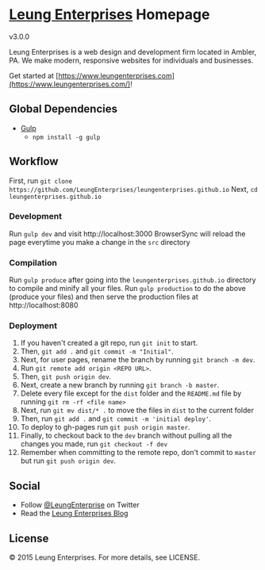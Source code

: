 # [Leung Enterprises](https://www.leungenterprises.com/) Homepage
v3.0.0

Leung Enterprises is a web design and development firm located in Ambler, PA.  We make modern, responsive websites for individuals and businesses.

Get started at [https://www.leungenterprises.com](https://www.leungenterprises.com/)!

## Global Dependencies
- [Gulp](http://gulpjs.com)
  - `npm install -g gulp`

## Workflow
First, run `git clone https://github.com/LeungEnterprises/leungenterprises.github.io`
Next, `cd leungenterprises.github.io`
### Development
Run `gulp dev` and visit http://localhost:3000
BrowserSync will reload the page everytime you make a change in the `src` directory
### Compilation
Run `gulp produce` after going into the `leungenterprises.github.io` directory to compile and minify all your files.
Run `gulp production` to do the above (produce your files) and then serve the production files at http://localhost:8080
### Deployment
1. If you haven't created a git repo, run `git init` to start.
2. Then, `git add .` and `git commit -m "Initial"`.
3. Next, for user pages, rename the branch by running `git branch -m dev`.
4. Run `git remote add origin <REPO URL>`.
5. Then, `git push origin dev`.
6. Next, create a new branch by running `git branch -b master`.
7. Delete every file except for the `dist` folder and the `README.md` file by running `git rm -rf <file name>`
8. Next, run `git mv dist/* .` to move the files in `dist` to the current folder
9. Then, run `git add .` and `git commit -m 'initial deploy'`.
10. To deploy to gh-pages run `git push origin master`.
11. Finally, to checkout back to the `dev` branch without pulling all the changes you made, run `git checkout -f dev`
12. Remember when committing to the remote repo, don't commit to `master` but run `git push origin dev`.

## Social
- Follow [@LeungEnterprise](https://twitter.com/LeungEnterprise) on Twitter
- Read the [Leung Enterprises Blog](https://blog.leungenterprises.com/)

## License
  &copy; 2015 Leung Enterprises.  For more details, see LICENSE.

